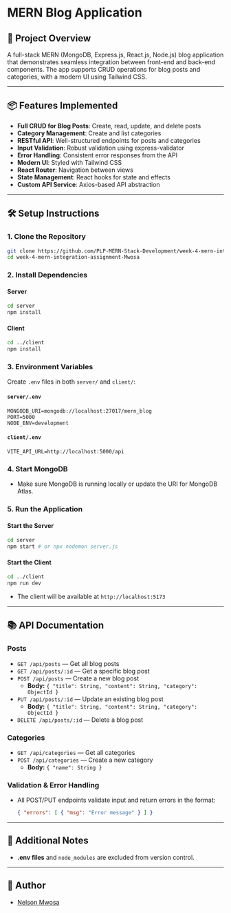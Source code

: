 # MERN Blog Application

## 🚀 Project Overview
A full-stack MERN (MongoDB, Express.js, React.js, Node.js) blog application that demonstrates seamless integration between front-end and back-end components. The app supports CRUD operations for blog posts and categories, with a modern UI using Tailwind CSS.

---

## 📦 Features Implemented
- **Full CRUD for Blog Posts**: Create, read, update, and delete posts
- **Category Management**: Create and list categories
- **RESTful API**: Well-structured endpoints for posts and categories
- **Input Validation**: Robust validation using express-validator
- **Error Handling**: Consistent error responses from the API
- **Modern UI**: Styled with Tailwind CSS
- **React Router**: Navigation between views
- **State Management**: React hooks for state and effects
- **Custom API Service**: Axios-based API abstraction

---

## 🛠️ Setup Instructions

### 1. Clone the Repository
```sh
git clone https://github.com/PLP-MERN-Stack-Development/week-4-mern-integration-assignment-Mwosa.git
cd week-4-mern-integration-assignment-Mwosa
```

### 2. Install Dependencies
#### Server
```sh
cd server
npm install
```
#### Client
```sh
cd ../client
npm install
```

### 3. Environment Variables
Create `.env` files in both `server/` and `client/`:

#### `server/.env`
```
MONGODB_URI=mongodb://localhost:27017/mern_blog
PORT=5000
NODE_ENV=development
```

#### `client/.env`
```
VITE_API_URL=http://localhost:5000/api
```

### 4. Start MongoDB
- Make sure MongoDB is running locally or update the URI for MongoDB Atlas.

### 5. Run the Application
#### Start the Server
```sh
cd server
npm start # or npx nodemon server.js
```
#### Start the Client
```sh
cd ../client
npm run dev
```
- The client will be available at `http://localhost:5173`

---

## 📚 API Documentation

### **Posts**
- `GET /api/posts` — Get all blog posts
- `GET /api/posts/:id` — Get a specific blog post
- `POST /api/posts` — Create a new blog post
  - **Body:** `{ "title": String, "content": String, "category": ObjectId }`
- `PUT /api/posts/:id` — Update an existing blog post
  - **Body:** `{ "title": String, "content": String, "category": ObjectId }`
- `DELETE /api/posts/:id` — Delete a blog post

### **Categories**
- `GET /api/categories` — Get all categories
- `POST /api/categories` — Create a new category
  - **Body:** `{ "name": String }`

### **Validation & Error Handling**
- All POST/PUT endpoints validate input and return errors in the format:
  ```json
  { "errors": [ { "msg": "Error message" } ] }
  ```

---

## 📝 Additional Notes
- **.env files** and `node_modules` are excluded from version control.

---

## 👤 Author
- [Nelson Mwosa](https://github.com/Mwosa) 
